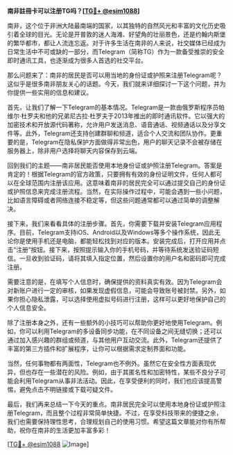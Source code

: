 **南非註冊卡可以注册TG吗？[[TG💪+ @esim1088](https://t.me/s/esim1088)]**

南非，这个位于非洲大陆最南端的国家，以其独特的自然风光和丰富的文化历史吸引着全球的目光。无论是开普敦的迷人海滩、好望角的壮丽景色，还是约翰内斯堡的繁华都市，都让人流连忘返。对于许多生活在南非的人来说，社交媒体已经成为日常生活中不可或缺的一部分，而Telegram（简称TG）作为一款备受推崇的安全即时通讯工具，也逐渐成为很多人首选的社交平台。

那么问题来了：南非的居民是否可以用当地的身份证或护照来注册Telegram呢？这似乎是很多南非朋友关心的话题。今天，我们就来详细探讨一下这个问题，并为你提供一些实用的信息和建议。

首先，让我们了解一下Telegram的基本情况。Telegram是一款由俄罗斯程序员帕维尔·杜罗夫和他的兄弟尼古拉·杜罗夫于2013年推出的即时通讯软件。它以强大的加密技术和开放源代码著称，允许用户发送消息、语音通话、视频通话以及分享文件等。此外，Telegram还支持创建群聊和频道，适合个人交流和团队协作。更重要的是，Telegram在隐私保护方面做得非常出色，用户的聊天记录不会被存储在服务器上，除非用户选择将聊天内容保存到云端。

回到我们的主题——南非居民能否使用本地身份证或护照注册Telegram。答案是肯定的！根据Telegram的官方政策，只要拥有有效的身份证明文件，任何人都可以在全球范围内注册该应用。这意味着南非的居民完全可以通过提交自己的身份证或护照信息来完成注册流程。当然，在实际操作过程中，可能会遇到一些小问题，比如语言障碍或者网络连接不稳定等，但这些问题通常都可以通过简单的调整解决。

接下来，我们来看看具体的注册步骤。首先，你需要下载并安装Telegram应用程序。目前，Telegram支持iOS、Android以及Windows等多个操作系统，因此无论你是使用手机还是电脑，都能轻松找到对应的版本。安装完成后，打开应用并点击“注册”按钮。接下来，按照提示输入你的手机号码，并等待系统发送验证码短信。一旦收到验证码，请将其填入指定位置，然后设置你的用户名和密码即可完成注册。

需要注意的是，在填写个人信息时，确保提供的资料真实有效。因为Telegram会对新账户进行一定的审核，如果发现虚假信息，可能会导致账号被封禁。另外，如果你担心隐私泄露，可以选择使用虚拟号码进行注册，这样可以更好地保护自己的个人信息安全。

除了注册本身之外，还有一些额外的小技巧可以帮助你更好地使用Telegram。例如，你可以利用Telegram的多设备同步功能，在不同设备之间无缝切换；还可以通过加入感兴趣的群组或频道，与其他用户互动交流。此外，Telegram还提供了丰富的第三方插件和扩展程序，让你可以根据需求定制界面和功能。

当然，任何事物都有两面性，Telegram也不例外。虽然它在安全性方面表现优异，但也存在一些潜在的风险。例如，由于其匿名性和加密特性，某些不良分子可能会利用Telegram从事非法活动。因此，在享受便利的同时，我们也应该提高警惕，避免点击不明链接或下载可疑文件。

最后，我们再来总结一下今天的重点。南非居民完全可以使用本地身份证或护照注册Telegram，而且整个过程非常简单快捷。不过，在享受科技带来的便捷之余，我们也需要保持理性思考，合理规划自己的使用习惯。希望这篇文章能对你有所帮助，祝你在南非的生活更加丰富多彩！

[[TG💪+ @esim1088](https://t.me/s/esim1088) ![Image](https://i.postimg.cc/4NQfJmqS/Snipaste-2025-05-13-00-14-12.png)]